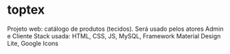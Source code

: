 # toptex
Projeto web: catálogo de produtos (tecidos). Será usado pelos atores Admin e Cliente
Stack usada: 
HTML, CSS, JS, MySQL, Framework Material Design Lite, Google Icons
